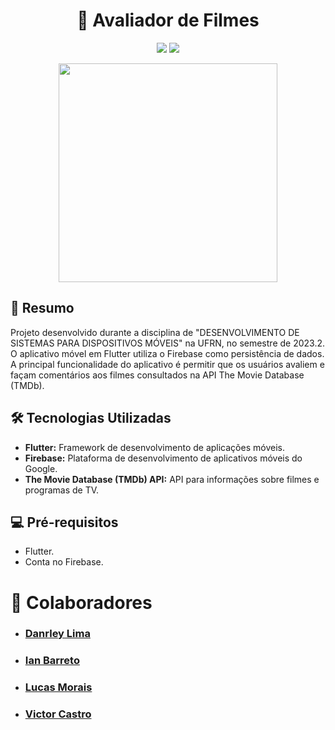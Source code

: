 <h1 align="center">📱 Avaliador de Filmes</h1>

<p align="center">
    <img src="https://img.shields.io/badge/Flutter-v3.16.5-blue">
    <img src="https://img.shields.io/badge/Firebase-2.20.0-orange">
</p>

<p align="center">
    <img src="https://github.com/Danrley-Lima/Arvore-Binaria-de-Busca-EDB2/assets/71523376/b4a2a302-45c1-43d7-94b0-9b75a4389fd8" width="350">
</p>


## 📝 Resumo

Projeto desenvolvido durante a disciplina de "DESENVOLVIMENTO DE SISTEMAS PARA DISPOSITIVOS MÓVEIS" na UFRN, no semestre de 2023.2. O aplicativo móvel em Flutter utiliza o Firebase como persistência de dados. A principal funcionalidade do aplicativo é permitir que os usuários avaliem e façam comentários aos filmes consultados na API The Movie Database (TMDb).

##  🛠️  Tecnologias Utilizadas

- **Flutter:** Framework de desenvolvimento de aplicações móveis.
- **Firebase:** Plataforma de desenvolvimento de aplicativos móveis do Google.
- **The Movie Database (TMDb) API:** API para informações sobre filmes e programas de TV.

## 💻 Pré-requisitos

- Flutter.
- Conta no Firebase.


# 🤝 Colaboradores
  * ### [Danrley Lima](https://github.com/Danrley-Lima)
  * ### [Ian Barreto](https://github.com/ianbarreto22)
  * ### [Lucas Morais](https://github.com/lucas-morais27)
  * ### [Victor Castro](https://github.com/gabodin)

